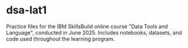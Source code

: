 # dsa-lat1
Practice files for the IBM SkillsBuild online course "Data Tools and Language", conducted in June 2025. Includes notebooks, datasets, and code used throughout the learning program.
